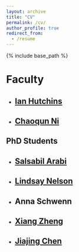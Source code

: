 ```yaml
---
layout: archive
title: "CV"
permalink: /cv/
author_profile: true
redirect_from:
  - /resume
---
```


{% include base_path %}

Faculty
======
* ## [Ian Hutchins](https://hutchinslab.github.io/)

* ## [Chaoqun Ni](https://chaoqunni.github.io/)



## PhD Students

* ## [Salsabil Arabi](https://ischool.wisc.edu/blog/staff/arabi-salsabil/)

* ## [Lindsay Nelson](https://masters.bact.wisc.edu/staff/wilson-lindsay/)

* ## Anna Schwenn

* ## [Xiang Zheng](https://ischool.wisc.edu/blog/staff/zheng-xiang/)

* ## [Jiajing Chen](https://ischool.wisc.edu/blog/staff/chen-jiajing/)

